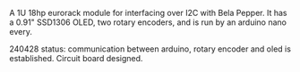 A 1U 18hp eurorack module for interfacing over I2C with Bela Pepper. It has a 0.91" SSD1306 OLED, two rotary encoders, and is run by an arduino nano every.

240428 status: communication between arduino, rotary encoder and oled is established. Circuit board designed.
